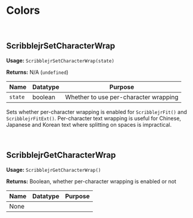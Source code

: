 # Colors

&nbsp;

## ScribblejrSetCharacterWrap

**Usage:** `ScribblejrSetCharacterWrap(state)`

**Returns:** N/A (`undefined`)

|Name   |Datatype|Purpose                              |
|-------|--------|-------------------------------------|
|`state`|boolean |Whether to use per-character wrapping|

Sets whether per-character wrapping is enabled for `ScribblejrFit()` and `ScribblejrFitExt()`. Per-character text wrapping is useful for Chinese, Japanese and Korean text where splitting on spaces is impractical.

&nbsp;

## ScribblejrGetCharacterWrap

**Usage:** `ScribblejrGetCharacterWrap()`

**Returns:** Boolean, whether per-character wrapping is enabled or not

|Name|Datatype|Purpose|
|----|--------|-------|
|None|        |       |